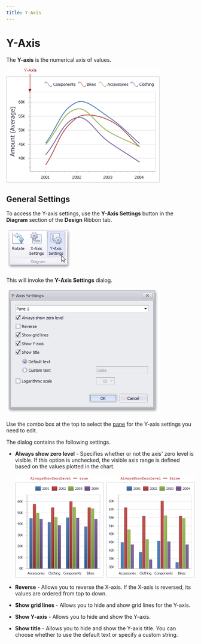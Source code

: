```yaml
---
title: Y-Axis
---
```

# Y-Axis
The **Y-axis** is the numerical axis of values.

![Chart_YAxis](../../../../../images/Img18800.png)

## General Settings
To access the Y-axis settings, use the **Y-Axis Settings** button in the **Diagram** section of the **Design** Ribbon tab.

![Chart_YAxisOptions_Button](../../../../../images/Img18775.png)

This will invoke the **Y-Axis Settings** dialog.

![Chart_YAxisOptions_Form](../../../../../images/Img18777.png)

Use the combo box at the top to select the [pane](../../../../../../dashboard-for-desktop/articles/dashboard-designer/designing-dashboard-items/chart/panes.md) for the Y-axis settings you need to edit.

The dialog contains the following settings.
* **Always show zero level** - Specifies whether or not the axis' zero level is visible. If this option is unchecked, the visible axis range is defined based on the values plotted in the chart. 
	
	![Chart_YAxisOptions_AlwaysShowZeroLevel](../../../../../images/Img18788.png)
* **Reverse** - Allows you to reverse the X-axis. If the X-axis is reversed, its values are ordered from top to down.
* **Show grid lines** - Allows you to hide and show grid lines for the Y-axis.
* **Show Y-axis** - Allows you to hide and show the Y-axis.
* **Show title** - Allows you to hide and show the Y-axis title. You can choose whether to use the default text or specify a custom string.